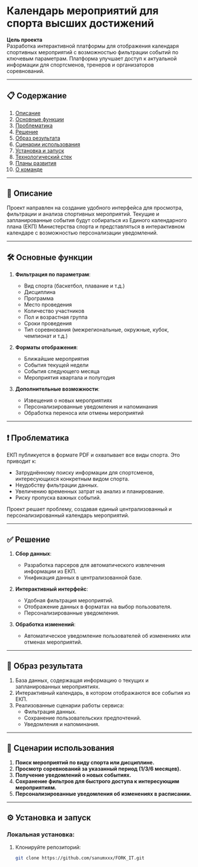 # Календарь мероприятий для спорта высших достижений

**Цель проекта**  
Разработка интерактивной платформы для отображения календаря спортивных мероприятий с возможностью фильтрации событий по ключевым параметрам. Платформа улучшает доступ к актуальной информации для спортсменов, тренеров и организаторов соревнований.

---

## 📋 Содержание

1. [Описание](#описание)
2. [Основные функции](#основные-функции)
3. [Проблематика](#проблематика)
4. [Решение](#решение)
5. [Образ результата](#образ-результата)
6. [Сценарии использования](#сценарии-использования)
7. [Установка и запуск](#установка-и-запуск)
8. [Технологический стек](#технологический-стек)
9. [Планы развития](#планы-развития)
10. [О команде](#о-команде)

---

## 📖 Описание

Проект направлен на создание удобного интерфейса для просмотра, фильтрации и анализа спортивных мероприятий. Текущие и запланированные события будут собираться из Единого календарного плана (ЕКП) Министерства спорта и представляться в интерактивном календаре с возможностью персонализации уведомлений.

---

## 🛠 Основные функции

1. **Фильтрация по параметрам**:
   - Вид спорта (баскетбол, плавание и т.д.)
   - Дисциплина
   - Программа
   - Место проведения
   - Количество участников
   - Пол и возрастная группа
   - Сроки проведения
   - Тип соревнования (межрегиональные, окружные, кубок, чемпионат и т.д.)
   
2. **Форматы отображения**:
   - Ближайшие мероприятия
   - События текущей недели
   - События следующего месяца
   - Мероприятия квартала и полугодия

3. **Дополнительные возможности**:
   - Извещения о новых мероприятиях
   - Персонализированные уведомления и напоминания
   - Обработка переноса или отмены мероприятий

---

## ❗ Проблематика

ЕКП публикуется в формате PDF и охватывает все виды спорта. Это приводит к:
- Затруднённому поиску информации для спортсменов, интересующихся конкретным видом спорта.
- Неудобству фильтрации данных.
- Увеличению временных затрат на анализ и планирование.
- Риску пропуска важных событий.

Проект решает проблему, создавая единый централизованный и персонализированный календарь мероприятий.

---

## ✅ Решение

1. **Сбор данных**:
   - Разработка парсеров для автоматического извлечения информации из ЕКП.
   - Унификация данных в централизованной базе.

2. **Интерактивный интерфейс**:
   - Удобная фильтрация мероприятий.
   - Отображение данных в форматах на выбор пользователя.
   - Персонализированные уведомления.

3. **Обработка изменений**:
   - Автоматическое уведомление пользователей об изменениях или отменах мероприятий.

---

## 🎯 Образ результата

1. База данных, содержащая информацию о текущих и запланированных мероприятиях.
2. Интерактивный календарь, в котором отображаются все события из ЕКП.
3. Реализованные сценарии работы сервиса:
   - Фильтрация данных.
   - Сохранение пользовательских предпочтений.
   - Уведомления и напоминания.

---

## 🔄 Сценарии использования

1. **Поиск мероприятий по виду спорта или дисциплине.**
2. **Просмотр соревнований за указанный период (1/3/6 месяцев).**
3. **Получение уведомлений о новых событиях.**
4. **Сохранение фильтров для быстрого доступа к интересующим мероприятиям.**
5. **Персонализированные уведомления об изменениях в расписании.**

---

## ⚙️ Установка и запуск

### Локальная установка:

1. Клонируйте репозиторий:
   ```bash
   git clone https://github.com/sanumxxx/FORK_IT.git
